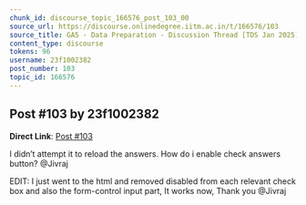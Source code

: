 ```yaml
---
chunk_id: discourse_topic_166576_post_103_00
source_url: https://discourse.onlinedegree.iitm.ac.in/t/166576/103
source_title: GA5 - Data Preparation - Discussion Thread [TDS Jan 2025]
content_type: discourse
tokens: 96
username: 23f1002382
post_number: 103
topic_id: 166576
---
```


## Post #103 by 23f1002382

**Direct Link**: [Post #103](https://discourse.onlinedegree.iitm.ac.in/t/166576/103)

I didn’t attempt it to reload the answers. How do i enable check answers button? @Jivraj

EDIT: I just went to the html and removed disabled from each relevant check box and also the form-control input part, It works now, Thank you @Jivraj

